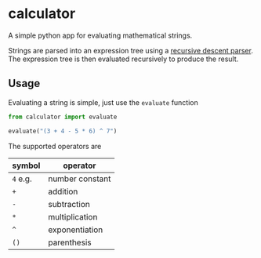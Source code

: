 # calculator

A simple python app for evaluating mathematical strings.

Strings are parsed into an expression tree using a [recursive descent parser](https://en.wikipedia.org/wiki/Recursive_descent_parser).
The expression tree is then evaluated recursively to produce the result.

## Usage

Evaluating a string is simple, just use the `evaluate` function

```python
from calculator import evaluate

evaluate("(3 + 4 - 5 * 6) ^ 7")
```

The supported operators are

| symbol   | operator        |
| -------- | --------------- |
| `4` e.g. | number constant |
| `+`      | addition        |
| `-`      | subtraction     |
| `*`      | multiplication  |
| `^`      | exponentiation  |
| `()`     | parenthesis     |
